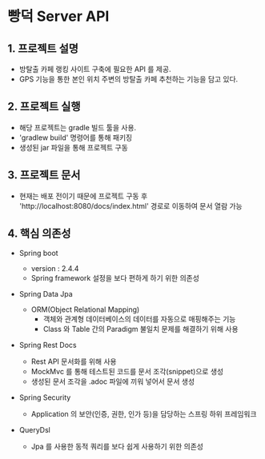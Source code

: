 <h1> 빵덕 Server API </h1>

<h2> 1. 프로젝트 설명 </h2>

- 방탈출 카페 랭킹 사이트 구축에 필요한 API 를 제공.
- GPS 기능을 통한 본인 위치 주변의 방탈출 카페 추천하는 기능을 담고 있다.

<h2> 2. 프로젝트 실행 </h2>

- 해당 프로젝트는 gradle 빌드 툴을 사용.
- 'gradlew build' 명령어를 통해 패키징
- 생성된 jar 파일을 통해 프로젝트 구동

<h2> 3. 프로젝트 문서 </h2>

- 현재는 배포 전이기 때문에 프로젝트 구동 후 'http://localhost:8080/docs/index.html' 경로로 이동하여
문서 열람 가능

<h2> 4. 핵심 의존성 </h2>

- Spring boot
    - version : 2.4.4
    - Spring framework 설정을 보다 편하게 하기 위한 의존성

- Spring Data Jpa
    - ORM(Object Relational Mapping) 
        - 객체와 관계형 데이터베이스의 데이터를 자동으로 매핑해주는 기능    
        - Class 와 Table 간의 Paradigm 불일치 문제를 해결하기 위해 사용
    
- Spring Rest Docs
    - Rest API 문서화를 위해 사용
    - MockMvc 를 통해 테스트된 코드를 문서 조각(snippet)으로 생성
    - 생성된 문서 조각을 .adoc 파일에 끼워 넣어서 문서 생성
    
- Spring Security
    - Application 의 보안(인증, 권한, 인가 등)을 담당하는 스프링 하위 프레임워크
    
- QueryDsl
    - Jpa 를 사용한 동적 쿼리를 보다 쉽게 사용하기 위한 의존성